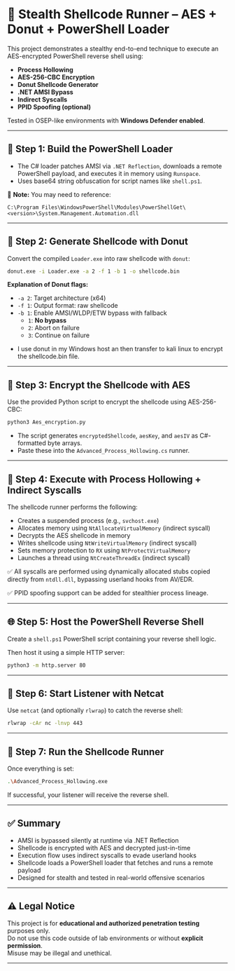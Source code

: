 # 🧬 Stealth Shellcode Runner – AES + Donut + PowerShell Loader

This project demonstrates a stealthy end-to-end technique to execute an AES-encrypted PowerShell reverse shell using:

- **Process Hollowing**
- **AES-256-CBC Encryption**
- **Donut Shellcode Generator**
- **.NET AMSI Bypass**
- **Indirect Syscalls**
- **PPID Spoofing (optional)**

Tested in OSEP-like environments with **Windows Defender enabled**.

---

## 🧩 Step 1: Build the PowerShell Loader

- The C# loader patches AMSI via `.NET Reflection`, downloads a remote PowerShell payload, and executes it in memory using `Runspace`.
- Uses base64 string obfuscation for script names like `shell.ps1`.

📌 **Note:** You may need to reference:
```
C:\Program Files\WindowsPowerShell\Modules\PowerShellGet\<version>\System.Management.Automation.dll
```

---

## 🧪 Step 2: Generate Shellcode with Donut

Convert the compiled `Loader.exe` into raw shellcode with `donut`:

```bash
donut.exe -i Loader.exe -a 2 -f 1 -b 1 -o shellcode.bin
```

**Explanation of Donut flags:**
- `-a 2`: Target architecture (x64)
- `-f 1`: Output format: raw shellcode
- `-b 1`: Enable AMSI/WLDP/ETW bypass with fallback  
  - `1`: **No bypass**  
  - `2`: Abort on failure  
  - `3`: Continue on failure 

* I use donut in my Windows host an then transfer to kali linux to encrypt the shellcode.bin file.
---

## 🔐 Step 3: Encrypt the Shellcode with AES

Use the provided Python script to encrypt the shellcode using AES-256-CBC:

```bash
python3 Aes_encryption.py
```

- The script generates `encryptedShellcode`, `aesKey`, and `aesIV` as C#-formatted byte arrays.
- Paste these into the `Advanced_Process_Hollowing.cs` runner.

---

## 🧠 Step 4: Execute with Process Hollowing + Indirect Syscalls

The shellcode runner performs the following:

- Creates a suspended process (e.g., `svchost.exe`)
- Allocates memory using `NtAllocateVirtualMemory` (indirect syscall)
- Decrypts the AES shellcode in memory
- Writes shellcode using `NtWriteVirtualMemory` (indirect syscall)
- Sets memory protection to `RX` using `NtProtectVirtualMemory`
- Launches a thread using `NtCreateThreadEx` (indirect syscall)

✅ All syscalls are performed using dynamically allocated stubs copied directly from `ntdll.dll`, bypassing userland hooks from AV/EDR.

✅ PPID spoofing support can be added for stealthier process lineage.

---

## 🌐 Step 5: Host the PowerShell Reverse Shell

Create a `shell.ps1` PowerShell script containing your reverse shell logic.

Then host it using a simple HTTP server:

```bash
python3 -m http.server 80
```

---

## 📡 Step 6: Start Listener with Netcat

Use `netcat` (and optionally `rlwrap`) to catch the reverse shell:

```bash
rlwrap -cAr nc -lnvp 443
```

---

## 🚀 Step 7: Run the Shellcode Runner

Once everything is set:

```bash
.\Advanced_Process_Hollowing.exe
```

If successful, your listener will receive the reverse shell.

---

## ✅ Summary

- AMSI is bypassed silently at runtime via .NET Reflection
- Shellcode is encrypted with AES and decrypted just-in-time
- Execution flow uses indirect syscalls to evade userland hooks
- Shellcode loads a PowerShell loader that fetches and runs a remote payload
- Designed for stealth and tested in real-world offensive scenarios

---

## ⚠️ Legal Notice

This project is for **educational and authorized penetration testing** purposes only.  
Do not use this code outside of lab environments or without **explicit permission**.  
Misuse may be illegal and unethical.

---
